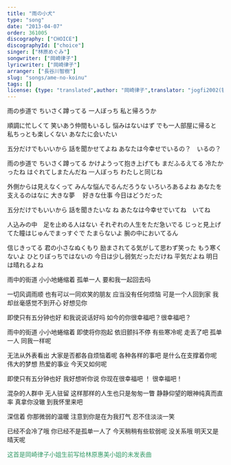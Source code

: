 ```yaml
---
title: "雨の小犬"
type: "song"
date: "2013-04-07"
order: 361005
discography: ["CHOICE"]
discographyId: ["choice"]
singer: ["林原めぐみ"]
songwriter: ["岡崎律子"]
lyricwriter: ["岡崎律子"]
arranger: ["長谷川智樹"]
slug: "songs/ame-no-koinu"
tags: []
license: {type: "translated",author: "岡崎律子",translator: "jogfi2002(镜子)"}
---
```


雨の歩道で ちいさく蹲ってる
一人ぼっち 私と帰ろうか

順調に忙しくて 笑いあう仲間もいるし
悩みはないはず
でも一人部屋に帰ると 私ちっとも楽しくない
あなたに会いたい

五分だけでもいいから 話を聞かせてよね
あなたは今幸せでいるの？　いるの？

雨の歩道で ちいさく蹲ってる
かけようって抱き上げても まだふるえてる
冷たかったね はぐれてしまたんだね
一人ぼっち わたしと同じね

外側からは見えなくって みんな悩んでるんだろうな
いろいろあるよね あなたを支えるのはなに
大きな夢　 好きな仕事
今日はどうだった

五分だけでもいいから 話を聞きたいな ね 
あたなは今幸せでいてね　いてね

人込みの中　足を止める人はない
それぞれの人生をただ急いでる
じっと見上げてた瞳はじゅんでまっすぐで
たまらないよ
腕の中においてるん

信じきってる 君の小さなぬくもり
励まされてる気がして思わず笑った
もう寒くないよ ひとりぼっちではないの
今日は少し弱気だっただけね
平気だよね 明日は晴れるよね

雨中的街道 小小地蜷缩着
孤单一人 要和我一起回去吗

一切风调雨顺 也有可以一同欢笑的朋友
应当没有任何烦恼 
可是一个人回到家 我却丝毫感觉不到开心
好想见你

即使只有五分钟也好 和我说说话好吗
如今的你很幸福吧？很幸福吧？

雨中的街道 小小地蜷缩着
即使将你抱起 依旧颤抖不停
有些寒冷呢 走丢了吧 
孤单一人 同我一样呢

无法从外表看出 大家是否都各自烦恼着呢
各种各样的事吧
是什么在支撑着你呢 伟大的梦想 热爱的事业
今天又如何呢

即使只有五分钟也好 我好想听你说
你现在很幸福吧 ！ 很幸福吧！

混杂的人群中 无人驻留
这样那样的人生也只是匆匆一瞥
静静仰望的眼神纯真而直率
真拿你没辙 到我怀里来吧

深信着 你那微弱的温暖
注意到你是在为我打气 忍不住淡淡一笑

已经不会冷了哦 你已经不是孤单一人了
今天稍稍有些软弱呢
没关系哦 明天又是晴天呢

<span style="color: #339966;">这首是岡崎律子小姐生前写给林原惠美小姐的未发表曲</span>
